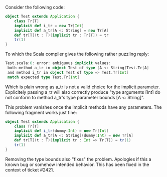 Consider the following code:
```scala
object Test extends Application {
	class Tr[T]
	implicit def i_tr = new Tr[Int]
	implicit def a_tr[A <: String] = new Tr[A]
	def tr[T](t : T)(implicit tr : Tr[T]) = tr
	tr(1)
}
```
To which the Scala compiler gives the following rather puzzling reply:
```scala
Test.scala:6: error: ambiguous implicit values:
 both method a_tr in object Test of type [A <: String]Test.Tr[A]
 and method i_tr in object Test of type => Test.Tr[Int]
 match expected type Test.Tr[Int]
```
Which is plain wrong as a_tr is not a valid choice for the implicit parameter. Explicitely passing a_tr will also correctly produce "type arguments [Int] do not conform to method a_tr's type parameter bounds [A <: String]".

This problem vanishes once the implicit methods have any parameters. The following fragment works just fine:
```scala
object Test extends Application {
	class Tr[T]
	implicit def i_tr(dummy:Int) = new Tr[Int]
	implicit def a_tr[A <: String](dummy:Int) = new Tr[A]
	def tr[T](t : T)(implicit tr : Int => Tr[T]) = tr(1)
	tr(1)
}
```

Removing the type bounds also "fixes" the problem. Apologies if this a known bug or somehow intended behavior.
This has been fixed in the context of ticket #2421.
